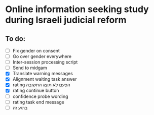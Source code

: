 # Online information seeking study during Israeli judicial reform

## To do:
- [ ] Fix gender on consent
- [ ] Go over gender everywhere
- [ ] Inter-session processing script
- [ ] Send to midgam
- [x] Translate warning messages
- [x] Alignment waiting task answer
- [x] rating הפעם לא תוצג התשובה
- [x] rating continue button
- [ ] confidence probe wording
- [ ] rating task end message
- [ ] ברגע זה

